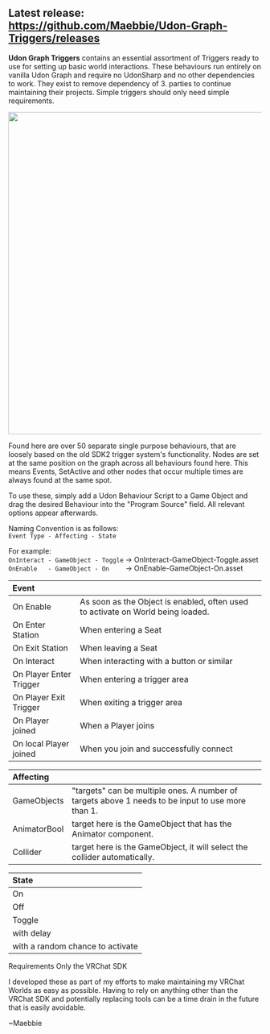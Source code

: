 ## **Latest release: https://github.com/Maebbie/Udon-Graph-Triggers/releases**

**Udon Graph Triggers** contains an essential assortment of Triggers ready to use for setting up basic world interactions.
These behaviours run entirely on vanilla Udon Graph and require no UdonSharp and no other dependencies to work. They exist to remove dependency of 3. parties to continue maintaining their projects.
Simple triggers should only need simple requirements.

<img src="https://github.com/user-attachments/assets/6a05e8db-eacf-444a-9332-e670c2ac3c3f" width="640">

Found here are over 50 separate single purpose behaviours, that are loosely based on the old SDK2 trigger system's functionality. Nodes are set at the same position on the graph across all behaviours found here. This means Events, SetActive and other nodes that occur multiple times are always found at the same spot.

To use these, simply add a Udon Behaviour Script to a Game Object and drag the desired Behaviour into the "Program Source" field. All relevant options appear afterwards.

Naming Convention is as follows:\
```Event Type - Affecting - State```

For example:\
```OnInteract - GameObject - Toggle``` -> OnInteract-GameObject-Toggle.asset\
```OnEnable   - GameObject - On    ``` -> OnEnable-GameObject-On.asset

| Event |  |
| :--- | :--- |
|On Enable | As soon as the Object is enabled, often used to activate on World being loaded.|
|On Enter Station | When entering a Seat|
|On Exit Station | When leaving a Seat|
|On Interact | When interacting with a button or similar|
|On Player Enter Trigger | When entering a trigger area|
|On Player Exit Trigger | When exiting a trigger area|
|On Player joined | When a Player joins|
|On local Player joined | When you join and successfully connect|

| Affecting |  |
| :--- | :--- |
|GameObjects | "targets" can be multiple ones. A number of targets above 1 needs to be input to use more than 1.|
|AnimatorBool | target here is the GameObject that has the Animator component.|
|Collider | target here is the GameObject, it will select the collider automatically.|

| State |
| :--- |
|On|
|Off|
|Toggle|
|with delay|
|with a random chance to activate|

Requirements
Only the VRChat SDK

I developed these as part of my efforts to make maintaining my VRChat Worlds as easy as possible. Having to rely on anything other than the VRChat SDK and potentially replacing tools can be a time drain in the future that is easily avoidable.

~Maebbie
